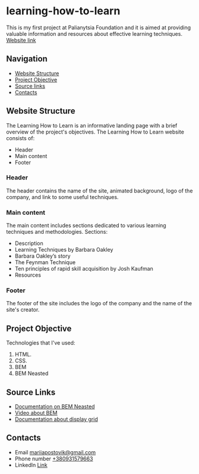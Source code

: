 # learning-how-to-learn
This is my first project at Palianytsia Foundation and it is aimed at providing valuable information and resources about effective learning techniques.
[Website link](https://marpostovik.github.io/learning-how-to-learn/)
## Navigation
* [Website Structure](https://github.com/MarPostovik/learning-how-to-learn/#website-structure)
* [Project Objective](https://github.com/MarPostovik/learning-how-to-learn/#project-objective)
* [Source links](https://github.com/MarPostovik/learning-how-to-learn/#source-links)
* [Contacts](https://github.com/MarPostovik/learning-how-to-learn/#contacts)
## Website Structure
The Learning How to Learn is an informative landing page with a brief overview of the project's objectives.
The Learning How to Learn website consists of:  
* Header
* Main content
* Footer
  
### Header 
The header contains the name of the site, animated background, logo of the company, and link to some useful techniques.
### Main content
The main content includes sections dedicated to various learning techniques and methodologies.
Sections: 
* Description
* Learning Techniques by Barbara Oakley
* Barbara Oakley’s story
* The Feynman Technique
* Ten principles of rapid skill acquisition by Josh Kaufman    
* Resources
### Footer
The footer of the site includes the logo of the company and the name of the site's creator.
## Project Objective    
Technologies that I've used:  
1. HTML.
2. CSS.
3. BEM
4. BEM Neasted
## Source Links
* [Documentation on BEM Neasted](https://palianytsia.notion.site/BEM-Nested-2634c3270a6c49adb685c4b863539db4)
* [Video about BEM](https://youtu.be/HihYQVuH64U?si=5-YusNUL0OznbDSQ)
* [Documentation about display grid](https://developer.mozilla.org/ru/docs/Web/CSS/CSS_grid_layout/Basic_concepts_of_grid_layout)
## Contacts
* Email [mariiapostovik@gmail.com](mailto:mariiapostovik@gmail.com)
* Phone number [+380931579663](tel:+380931579663)
* LinkedIn [Link](https://www.linkedin.com/in/mariia-postovik-977aaa2a0/)
